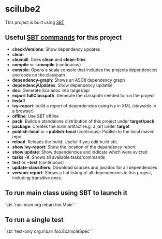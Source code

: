 # scilube2

This project is built using [SBT](http://www.scala-sbt.org/)

## Useful [SBT commands](http://www.scala-sbt.org/release/docs/Command-Line-Reference.html) for this project

- __checkVersions__: Show dependency updates
- __clean__
- __cleanall__: Does __clean__ and __clean-files__
- __compile__ or __~compile__ (continuous)
- __console__: Opens a scala console that includes the projects dependencies and code on the classpath
- __dependency-graph__: Shows an ASCII dependency graph
- __dependencyUpdates__: Show dependency updates
- __doc__: Generate Scaladoc into target/api
- __export fullClasspath__: Generate the classpath needed to run the project
- __install__
- __ivy-report__: build a report of dependencies using ivy in XML (viewable in a browser)
- __offline__: Use SBT offline
- __pack__: Builds a standalone distribution of this project under __target/pack__
- __package__: Creates the main artifact (e.g. a jar) under __target__
- __publish-local__ or __~publish-local__ (continous): Publish to the local maven repo
- __reload__: Reloads the build. Useful if you edit build.sbt.
- __show ivy-report__: Show the location of the dependency report
- __show update__: Show dependencies and indicate which were evicted
- __tasks -V__: Shows all available tasks/commands
- __test__ or __~test__ (continuous)
- __update-classifiers__: Download sources and javadoc for all dependencies
- __version-report__: Shows a flat listing of all dependencies in this project, including transitive ones.

## To run main class using SBT to launch it
\`sbt 'run-main org.mbari.foo.Main' \`

## To run a single test
\`sbt 'test-only org.mbari.foo.ExampleSpec' \`


